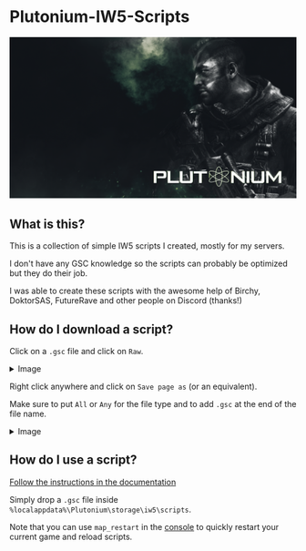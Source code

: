 # Plutonium-IW5-Scripts

![image](cover.png)

## What is this?

This is a collection of simple IW5 scripts I created, mostly for my servers.

I don't have any GSC knowledge so the scripts can probably be optimized but they do their job.

I was able to create these scripts with the awesome help of Birchy, DoktorSAS, FutureRave and other people on Discord (thanks!)

## How do I download a script?

Click on a `.gsc` file and click on `Raw`.
<details>
  <summary>Image</summary>
  
  ![image](https://user-images.githubusercontent.com/55228336/153304575-9ee2e2ae-9bcf-437a-a2f1-cc65087f238f.png)
  ![image](https://user-images.githubusercontent.com/55228336/153305132-3405c97a-9ad4-49fe-b764-5fdb1e194386.png)
</details>

Right click anywhere and click on `Save page as` (or an equivalent). 

Make sure to put `All` or `Any` for the file type and to add `.gsc` at the end of the file name.
<details>
  <summary>Image</summary>
  
  ![image](https://user-images.githubusercontent.com/55228336/153305302-2bb87264-2ec5-4ea5-ac70-0e96b61ab2f7.png)
</details>





## How do I use a script?

[Follow the instructions in the documentation](https://plutonium.pw/docs/modding/loading-mods/#iw5)

Simply drop a `.gsc` file inside `%localappdata%\Plutonium\storage\iw5\scripts`.

Note that you can use `map_restart` in the [console](https://plutonium.pw/docs/opening-console/) to quickly restart your current game and reload scripts.
